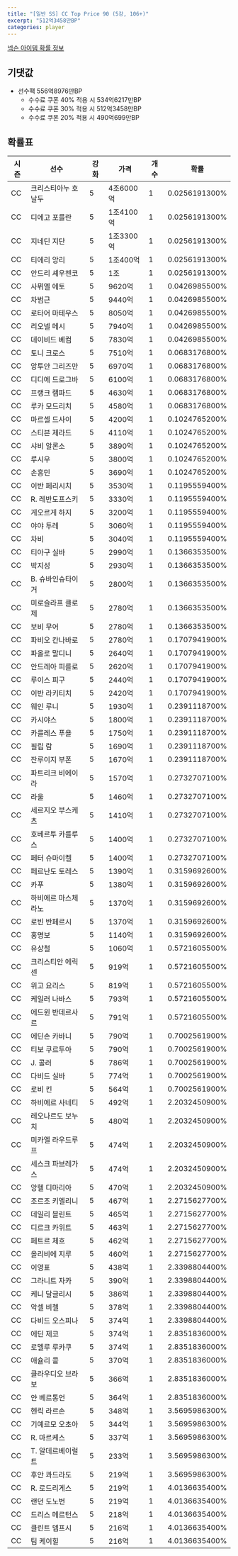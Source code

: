 ```yaml
---
title: "[일반 SS] CC Top Price 90 (5강, 106+)"
excerpt: "512억3458만BP"
categories: player
---
```

[넥슨 아이템 확률 정보](http://iteminfo.nexon.com/probability/fo4?sn=7401)

## 기댓값
  - 선수팩 556억8976만BP
    - 수수료 쿠폰 40% 적용 시 534억6217만BP
    - 수수료 쿠폰 30% 적용 시 512억3458만BP
    - 수수료 쿠폰 20% 적용 시 490억699만BP


## 확률표

|시즌|선수|강화|가격|개수|확률|
|---|---|---|---|---|---|
|CC|크리스티아누 호날두|5|4조6000억|1|0.0256191300%|
|CC|디에고 포를란|5|1조4100억|1|0.0256191300%|
|CC|지네딘 지단|5|1조3300억|1|0.0256191300%|
|CC|티에리 앙리|5|1조400억|1|0.0256191300%|
|CC|안드리 셰우첸코|5|1조|1|0.0256191300%|
|CC|사뮈엘 에토|5|9620억|1|0.0426985500%|
|CC|차범근|5|9440억|1|0.0426985500%|
|CC|로타어 마테우스|5|8050억|1|0.0426985500%|
|CC|리오넬 메시|5|7940억|1|0.0426985500%|
|CC|데이비드 베컴|5|7830억|1|0.0426985500%|
|CC|토니 크로스|5|7510억|1|0.0683176800%|
|CC|앙투안 그리즈만|5|6970억|1|0.0683176800%|
|CC|디디에 드로그바|5|6100억|1|0.0683176800%|
|CC|프랭크 램파드|5|4630억|1|0.0683176800%|
|CC|루카 모드리치|5|4580억|1|0.0683176800%|
|CC|마르셀 드사이|5|4200억|1|0.1024765200%|
|CC|스티븐 제라드|5|4110억|1|0.1024765200%|
|CC|샤비 알론소|5|3890억|1|0.1024765200%|
|CC|루시우|5|3800억|1|0.1024765200%|
|CC|손흥민|5|3690억|1|0.1024765200%|
|CC|이반 페리시치|5|3530억|1|0.1195559400%|
|CC|R. 레반도프스키|5|3330억|1|0.1195559400%|
|CC|게오르게 하지|5|3200억|1|0.1195559400%|
|CC|야야 투레|5|3060억|1|0.1195559400%|
|CC|차비|5|3040억|1|0.1195559400%|
|CC|티아구 실바|5|2990억|1|0.1366353500%|
|CC|박지성|5|2930억|1|0.1366353500%|
|CC|B. 슈바인슈타이거|5|2800억|1|0.1366353500%|
|CC|미로슬라프 클로제|5|2780억|1|0.1366353500%|
|CC|보비 무어|5|2780억|1|0.1366353500%|
|CC|파비오 칸나바로|5|2780억|1|0.1707941900%|
|CC|파올로 말디니|5|2640억|1|0.1707941900%|
|CC|안드레아 피를로|5|2620억|1|0.1707941900%|
|CC|루이스 피구|5|2440억|1|0.1707941900%|
|CC|이반 라키티치|5|2420억|1|0.1707941900%|
|CC|웨인 루니|5|1930억|1|0.2391118700%|
|CC|카시야스|5|1800억|1|0.2391118700%|
|CC|카를레스 푸욜|5|1750억|1|0.2391118700%|
|CC|필립 람|5|1690억|1|0.2391118700%|
|CC|잔루이지 부폰|5|1670억|1|0.2391118700%|
|CC|파트리크 비에이라|5|1570억|1|0.2732707100%|
|CC|라울|5|1460억|1|0.2732707100%|
|CC|세르지오 부스케츠|5|1410억|1|0.2732707100%|
|CC|호베르투 카를루스|5|1400억|1|0.2732707100%|
|CC|페터 슈마이켈|5|1400억|1|0.2732707100%|
|CC|페르난도 토레스|5|1390억|1|0.3159692600%|
|CC|카푸|5|1380억|1|0.3159692600%|
|CC|하비에르 마스체라노|5|1370억|1|0.3159692600%|
|CC|로빈 반페르시|5|1370억|1|0.3159692600%|
|CC|홍명보|5|1140억|1|0.3159692600%|
|CC|유상철|5|1060억|1|0.5721605500%|
|CC|크리스티안 에릭센|5|919억|1|0.5721605500%|
|CC|위고 요리스|5|819억|1|0.5721605500%|
|CC|케일러 나바스|5|793억|1|0.5721605500%|
|CC|에드윈 반데르사르|5|791억|1|0.5721605500%|
|CC|에딘손 카바니|5|790억|1|0.7002561900%|
|CC|티보 쿠르투아|5|790억|1|0.7002561900%|
|CC|J. 콜러|5|786억|1|0.7002561900%|
|CC|다비드 실바|5|774억|1|0.7002561900%|
|CC|로비 킨|5|564억|1|0.7002561900%|
|CC|하비에르 사네티|5|492억|1|2.2032450900%|
|CC|레오나르도 보누치|5|480억|1|2.2032450900%|
|CC|미카엘 라우드루프|5|474억|1|2.2032450900%|
|CC|세스크 파브레가스|5|474억|1|2.2032450900%|
|CC|앙헬 디마리아|5|470억|1|2.2032450900%|
|CC|조르조 키엘리니|5|467억|1|2.2715627700%|
|CC|데일리 블린트|5|465억|1|2.2715627700%|
|CC|디르크 카위트|5|463억|1|2.2715627700%|
|CC|페트르 체흐|5|462억|1|2.2715627700%|
|CC|올리비에 지루|5|460억|1|2.2715627700%|
|CC|이영표|5|438억|1|2.3398804400%|
|CC|그라니트 자카|5|390억|1|2.3398804400%|
|CC|케니 달글리시|5|386억|1|2.3398804400%|
|CC|악셀 비첼|5|378억|1|2.3398804400%|
|CC|다비드 오스피나|5|374억|1|2.3398804400%|
|CC|에딘 제코|5|374억|1|2.8351836000%|
|CC|로멜루 루카쿠|5|374억|1|2.8351836000%|
|CC|애슐리 콜|5|370억|1|2.8351836000%|
|CC|클라우디오 브라보|5|366억|1|2.8351836000%|
|CC|얀 베르통언|5|364억|1|2.8351836000%|
|CC|헨릭 라르손|5|348억|1|3.5695986300%|
|CC|기예르모 오초아|5|344억|1|3.5695986300%|
|CC|R. 마르케스|5|337억|1|3.5695986300%|
|CC|T. 알데르베이럴트|5|233억|1|3.5695986300%|
|CC|후안 콰드라도|5|219억|1|3.5695986300%|
|CC|R. 로드리게스|5|219억|1|4.0136635400%|
|CC|랜던 도노번|5|219억|1|4.0136635400%|
|CC|드리스 메르턴스|5|218억|1|4.0136635400%|
|CC|클린트 뎀프시|5|216억|1|4.0136635400%|
|CC|팀 케이힐|5|216억|1|4.0136635400%|
